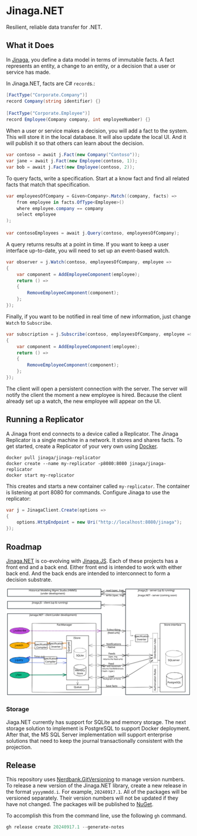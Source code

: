 # Jinaga.NET

Resilient, reliable data transfer for .NET.

## What it Does

In [Jinaga](https://jinaga.com), you define a data model in terms of immutable facts.
A fact represents an entity, a change to an entity, or a decision that a user or service has made.

In Jinaga.NET, facts are C# `record`s.:

```C#
[FactType("Corporate.Company")]
record Company(string identifier) {}

[FactType("Corporate.Employee")]
record Employee(Company company, int employeeNumber) {}
```

When a user or service makes a decision, you will add a fact to the system.
This will store it in the local database.
It will also update the local UI.
And it will publish it so that others can learn about the decision.

```C#
var contoso = await j.Fact(new Company("Contoso"));
var jane = await j.Fact(new Employee(contoso, 1));
var bob = await j.Fact(new Employee(contoso, 2));
```

To query facts, write a specification.
Start at a know fact and find all related facts that match that specification.

```C#
var employeesOfCompany = Given<Company>.Match((company, facts) =>
    from employee in facts.OfType<Employee>()
    where employee.company == company
    select employee
);

var contosoEmployees = await j.Query(contoso, employeesOfCompany);
```

A query returns results at a point in time.
If you want to keep a user interface up-to-date, you will need to set up an event-based watch.

```C#
var observer = j.Watch(contoso, employeesOfCompany, employee =>
{
    var component = AddEmployeeComponent(employee);
    return () =>
    {
        RemoveEmployeeComponent(component);
    };
});
```

Finally, if you want to be notified in real time of new information, just change `Watch` to `Subscribe`.

```C#
var subscription = j.Subscribe(contoso, employeesOfCompany, employee =>
{
    var component = AddEmployeeComponent(employee);
    return () =>
    {
        RemoveEmployeeComponent(component);
    };
});
```

The client will open a persistent connection with the server.
The server will notify the client the moment a new employee is hired.
Because the client already set up a watch, the new employee will appear on the UI.

## Running a Replicator

A Jinaga front end connects to a device called a Replicator.
The Jinaga Replicator is a single machine in a network.
It stores and shares facts.
To get started, create a Replicator of your very own using [Docker](https://www.docker.com/products/docker-desktop/).

```
docker pull jinaga/jinaga-replicator
docker create --name my-replicator -p8080:8080 jinaga/jinaga-replicator
docker start my-replicator
```

This creates and starts a new container called `my-replicator`.
The container is listening at port 8080 for commands.
Configure Jinaga to use the replicator:

```C#
var j = JinagaClient.Create(options =>
{
    options.HttpEndpoint = new Uri("http://localhost:8080/jinaga");
});
```

## Roadmap

[Jinaga.NET](https://github.com/jinaga/jinaga.net) is co-evolving with [Jinaga.JS](https://github.com/jinaga/jinaga.js).
Each of these projects has a front end and a back end.
Either front end is intended to work with either back end.
And the back ends are intended to interconnect to form a decision substrate.

![Jinaga Roadmap](./Documentation/JinagaRoadmap.svg)

### Storage

Jiaga.NET currently has support for SQLite and memory storage.
The next storage solution to implement is PostgreSQL to support Docker deployment.
After that, the MS SQL Server implementation will support enterprise solutions that need to keep the journal transactionally consistent with the projection.

## Release

This repository uses [Nerdbank.GitVersioning](https://github.com/dotnet/Nerdbank.GitVersioning) to manage version numbers.
To release a new version of the Jinaga.NET library, create a new release in the format `yyyymmdd.i`.
For example, `20240917.1`.
All of the packages will be versioned separately.
Their version numbers will not be updated if they have not changed.
The packages will be published to [NuGet](https://www.nuget.org/packages/Jinaga/).

To accomplish this from the command line, use the following `gh` command.

```powershell
gh release create 20240917.1 --generate-notes
```
